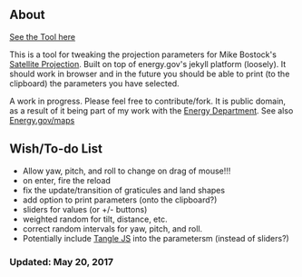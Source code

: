 ## About

[See the Tool here](http://danieljwood.github.io/d3-satellite-tool/)

This is a tool for tweaking the projection parameters for Mike Bostock's [Satellite Projection](bl.ocks.org/mbostock/3790444). Built on top of energy.gov's jekyll platform (loosely). It should work in browser and in the future you should be able to print (to the clipboard) the parameters you have selected.

A work in progress. Please feel free to contribute/fork. It is public domain, as a result of it being part of my work with the [Energy Department](https://github.com/energyapps). See also [Energy.gov/maps](https://energy.gov/maps)

## Wish/To-do List
- Allow yaw, pitch, and roll to change on drag of mouse!!!
- on enter, fire the reload
- fix the update/transition of graticules and land shapes
- add option to print parameters (onto the clipboard?)
- sliders for values (or +/- buttons)
- weighted random for tilt, distance, etc. 
- correct random intervals for yaw, pitch, and roll.
- Potentially include [Tangle JS](http://worrydream.com/Tangle/) into the parametersm (instead of sliders?)

### Updated: May 20, 2017
